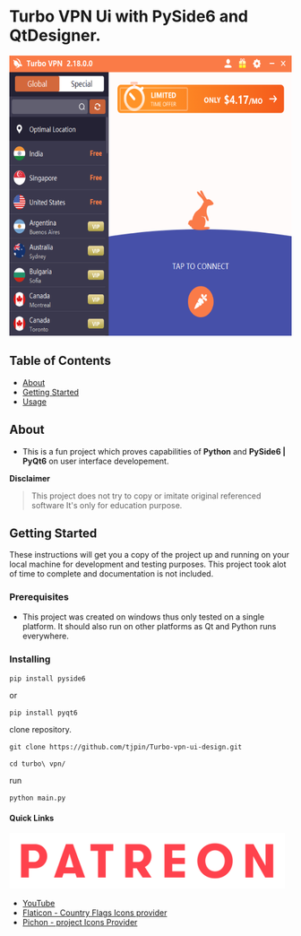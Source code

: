 # Turbo VPN Ui with PySide6 and QtDesigner.
<img src="assets/turbo.png" width=auto height=500px alt="Turbo Vpn ui Clone">

## Table of Contents

- [About](#about)
- [Getting Started](#getting_started)
- [Usage](#usage)

## About <a name = "about"></a>

- This is a fun project which proves capabilities of **Python** and **PySide6 | PyQt6** on user interface developement.

**Disclaimer**
> This project does not try to copy or imitate original referenced software
> It's only for education purpose. 

## Getting Started <a name = "getting_started"></a>

These instructions will get you a copy of the project up and running on your local machine for development and testing purposes.
This project took alot of time to complete and documentation is not included.

### Prerequisites
* This project was created on windows thus only tested on a single platform. It should also run on other platforms as Qt and Python runs everywhere.


### Installing

```
pip install pyside6
```
or
```
pip install pyqt6
```

clone repository.
```
git clone https://github.com/tjpin/Turbo-vpn-ui-design.git
```

```
cd turbo\ vpn/
```

run
```
python main.py
```

#### Quick Links
<p align="left">
  <a href='https://www.patreon.com/chairmanstudios' target="_blank"><img src="assets/patreon.png" width=auto height=100 title="Patreon💖💖💖✔"></a>
</p>

- [YouTube](https://www.youtube.com/channel/UCQdH3uO0rIg5ctg8PFb27Pg)
- [Flaticon - Country Flags Icons provider](https://www.flaticon.com/search)
- [Pichon - project Icons Provider](https://www.filehorse.com/download-icons8/)
